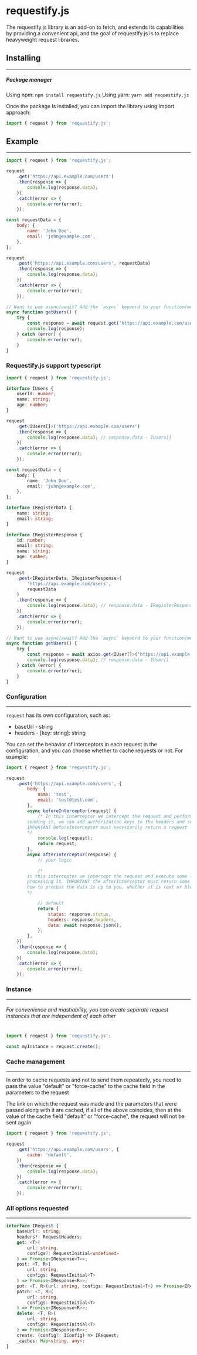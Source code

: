 # requestify.js

The requestify.js library is an add-on to fetch, and extends its capabilities by providing a convenient api, and the goal of requestify.js is to replace heavyweight request libraries.

## Installing

---

##### Package manager

Using npm:
`npm install requestify.js`
Using yarn:
`yarn add requestify.js`

Once the package is installed, you can import the library using import approach:

```js
import { request } from 'requestify.js';
```

## Example

---

```js
import { request } from 'requestify.js';

request
	.get('https://api.example.com/users')
	.then(response => {
		console.log(response.data);
	})
	.catch(error => {
		console.error(error);
	});

const requestData = {
	body: {
		name: 'John Doe',
		email: 'john@example.com',
	},
};

request
	.post('https://api.example.com/users', requestData)
	.then(response => {
		console.log(response.data);
	})
	.catch(error => {
		console.error(error);
	});

// Want to use async/await? Add the `async` keyword to your function/method.
async function getUsers() {
	try {
		const response = await request.get('https://api.example.com/users');
		console.log(response);
	} catch (error) {
		console.error(error);
	}
}
```

### Requestify.js support typescript

```typescript
import { request } from 'requestify.js';

interface IUsers {
	userId: number;
	name: string;
	age: number;
}

request
	.get<IUsers[]>('https://api.example.com/users')
	.then(response => {
		console.log(response.data); // response.data - IUsers[]
	})
	.catch(error => {
		console.error(error);
	});

const requestData = {
	body: {
		name: 'John Doe',
		email: 'john@example.com',
	},
};

interface IRegisterData {
	name: string;
	email: string;
}

interface IRegisterResponse {
	id: number;
	email: string;
	name: string;
	age: number;
}

request
	.post<IRegisterData, IRegisterResponse>(
		'https://api.example.com/users',
		requestData
	)
	.then(response => {
		console.log(response.data); // response.data - IRegisterResponse
	})
	.catch(error => {
		console.error(error);
	});

// Want to use async/await? Add the `async` keyword to your function/method.
async function getUsers() {
	try {
		const response = await axios.get<IUser[]>('https://api.example.com/users');
		console.log(response.data); // response.data - IUser[]
	} catch (error) {
		console.error(error);
	}
}
```

### Configuration

---

`request` has its own configuration, such as:

- baseUrl - string
- headers - [key: string]: string

You can set the behavior of interceptors in each request in the configuration, and you can choose whether to cache requests or not. For example:

```js
import { request } from 'requestify.js';

request
	.post('https://api.example.com/users', {
		body: {
			name: 'test',
			email: 'test@test.com',
		},
		async beforeInterceptor(request) {
			/* In this interceptor we intercept the request and perform some logic before
        sending it, we can add authorization keys to the headers and so on.
        IMPORTANT beforeInterceptor must necessarily return a request
        */
			console.log(request);
			return request;
		},
		async afterInterceptor(response) {
			// your logic

			/*
        in this interceptor we intercept the request and execute some logic before
        processing it. IMPORTANT the afterInterceptor must return some kind of response,
        how to process the data is up to you, whether it is text or blob file or json.
        */

			// default
			return {
				status: response.status,
				headers: response.headers,
				data: await response.json(),
			};
		},
	})
	.then(response => {
		console.log(response.data);
	})
	.catch(error => {
		console.error(error);
	});
```

### Instance

---

###### For convenience and mashability, you can create separate request instances that are independent of each other

#

```js
import { request } from 'requestify.js';

const myInstance = request.create();
```

### Cache management

---

In order to cache requests and not to send them repeatedly, you need to pass the value "default" or "force-cache" to the cache field in the parameters to the request

The link on which the request was made and the parameters that were passed along with it are cached, if all of the above coincides, then at the value of the cache field "default" or "force-cache", the request will not be sent again

```js
import { request } from 'requestify.js';

request
	.get('https://api.example.com/users', {
		cache: 'default',
	})
	.then(response => {
		console.log(response.data);
	})
	.catch(error => {
		console.error(error);
	});
```

### All options requested

---

```typescript
interface IRequest {
	baseUrl?: string;
	headers?: RequestHeaders;
	get: <T>(
		url: string,
		configs?: RequestInitial<undefined>
	) => Promise<IResponse<T>>;
	post: <T, R>(
		url: string,
		configs: RequestInitial<T>
	) => Promise<IResponse<R>>;
	put: <T, R>(url: string, configs: RequestInitial<T>) => Promise<IResponse<R>>;
	patch: <T, R>(
		url: string,
		configs: RequestInitial<T>
	) => Promise<IResponse<R>>;
	delete: <T, R>(
		url: string,
		configs: RequestInitial<T>
	) => Promise<IResponse<R>>;
	create: (config?: IConfig) => IRequest;
	_caches: Map<string, any>;
}
```
